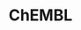 ---
bigquery: https://console.cloud.google.com/bigquery?p=patents-public-data&d=ebi_chembl&page=dataset
citation: '"The ChEMBL database in 2017." Anna Gaulton, Anne Hersey, Michał Nowotka,
  A Patrícia Bento, Jon Chambers, David Mendez, Prudence Mutowo, Francis Atkinson,
  Louisa J Bellis, Elena Cibrián-Uhalte, Mark Davies, Nathan Dedman, Anneli Karlsson,
  María Paula Magariños, John P Overington, George Papadatos, Ines Smit, Andrew R
  Leach Nucleic acids Research (2017) 45 (Database Issue), D945-D954'
contributors: European Bioinformatics Institute
cost: None
description: ChEMBL Data is a manually curated database of small molecules used in
  drug discovery, including information about existing patented drugs.
documentation: 'schema: https://www.ebi.ac.uk/chembl/db_schema


  '
last_edit: Mon, 04 Apr 2022 19:07:30 GMT
location: https://console.cloud.google.com/marketplace/product/google_patents_public_datasets/chembl
maintained_by: EMBL-EBI, an outstation of European Molecular Biology Laboratory
related_publications: '

  ChEMBL: towards direct deposition of bioassay data.


  Mendez D, Gaulton A, Bento AP, Chambers J, De Veij M, Félix E, Magariños MP, Mosquera
  JF, Mutowo P, Nowotka M, Gordillo-Marañón M, Hunter F, Junco L, Mugumbate G, Rodriguez-Lopez
  M, Atkinson F, Bosc N, Radoux CJ, Segura-Cabrera A, Hersey A, Leach AR.


  — Nucleic Acids Res. 2019; 47(D1):D930-D940. doi: 10.1093/nar/gky1075

  '
schema_fields: '[''component_id'', ''mc_target_accession'', ''selectivity_comment'',
  ''usan_stem_definition'', ''direct_interaction'', ''first_page'', ''assay_class_id'',
  ''level1'', ''target_desc'', ''src_description'', ''drugind_id'', ''domain_name'',
  ''level5'', ''parent_type'', ''innovator_company'', ''hrac_code'', ''hba_lipinski'',
  ''who_name'', ''db_source'', ''cellosaurus_id'', ''patent_no'', ''assay_type'',
  ''warning_id'', ''ass_cls_map_id'', ''active_ingredient'', ''parameter_type'', ''assay_subcellular_fraction'',
  ''src_compound_id'', ''indref_id'', ''mol_hrac_id'', ''l4'', ''uo_units'', ''source'',
  ''cpd_str_alert_id'', ''class_type'', ''ddd_comment'', ''activity_count'', ''enzyme_name'',
  ''domain_id'', ''description'', ''aromatic_rings'', ''qudt_units'', ''value'', ''formulation_id'',
  ''level1_description'', ''bao_format'', ''canonical_smiles'', ''src_id'', ''acd_most_bpka'',
  ''action_type'', ''organism'', ''title'', ''previous_company'', ''l8'', ''submission_date'',
  ''cidx'', ''published_units'', ''irac_class_id'', ''parent_id'', ''job_id'', ''molregno'',
  ''upper_value'', ''bto_id'', ''binding_site_comment'', ''published_type'', ''standard_upper_value'',
  ''rgid'', ''hbd_lipinski'', ''compound_key'', ''parent_molregno'', ''ddd_value'',
  ''compound_name'', ''who_extra'', ''withdrawn_flag'', ''ingredient'', ''lle'', ''hrac_class_id'',
  ''tid'', ''metref_id'', ''psa'', ''mw_freebase'', ''comments'', ''idx'', ''assay_desc'',
  ''tax_id'', ''chirality'', ''alogp'', ''record_id'', ''smid'', ''warning_year'',
  ''as_id'', ''issue'', ''l1'', ''assay_source'', ''component_type'', ''metabolite_record_id'',
  ''usan_year'', ''topical'', ''targcomp_id'', ''rtb'', ''creation_date'', ''tissue_id'',
  ''cell_name'', ''co_stem_id'', ''cell_id'', ''approval_date'', ''end_position'',
  ''num_alerts'', ''prodrug'', ''active_molregno'', ''l7'', ''bei'', ''mesh_id'',
  ''homologue'', ''chebi_par_id'', ''hbd'', ''ddd_id'', ''cell_ontology_id'', ''structure_type'',
  ''target_type'', ''units'', ''mecref_id'', ''polymer_flag'', ''heavy_atoms'', ''journal'',
  ''biocomp_id'', ''abstract'', ''result_flag'', ''mesh_heading'', ''site_residues'',
  ''src_assay_id'', ''standard_type'', ''sei'', ''usan_stem'', ''subgroup'', ''standard_value'',
  ''drug_record_id'', ''product_id'', ''downgraded'', ''patent_expire_date'', ''met_conversion'',
  ''mc_organism'', ''confidence'', ''parenteral'', ''cx_logp'', ''warning_type'',
  ''molecular_species'', ''assay_id'', ''cell_source_tissue'', ''cell_description'',
  ''warning_class'', ''text_value'', ''mw_monoisotopic'', ''molsyn_id'', ''accession'',
  ''usan_substem'', ''relationship_type'', ''num_lipinski_ro5_violations'', ''parameter_value'',
  ''target_mapping'', ''prod_pat_id'', ''type'', ''level3_description'', ''assay_param_id'',
  ''sitecomp_id'', ''aspect'', ''acd_logd'', ''domain_description'', ''definition'',
  ''clo_id'', ''isoform'', ''assay_cell_type'', ''mec_id'', ''acd_most_apka'', ''source_domain_id'',
  ''stat'', ''prediction_method'', ''oral'', ''molecule_type'', ''species_group_flag'',
  ''pref_name'', ''potential_duplicate'', ''stem'', ''site_name'', ''compd_id'', ''level3'',
  ''warnref_id'', ''natural_product'', ''availability_type'', ''level4_description'',
  ''volume'', ''synonyms'', ''first_approval'', ''dosed_ingredient'', ''warning_description'',
  ''path'', ''assay_tax_id'', ''assay_test_type'', ''frac_code'', ''status'', ''entity_type'',
  ''black_box_warning'', ''disease_efficacy'', ''molfile'', ''name'', ''research_stem'',
  ''indication_class'', ''cl_lincs_id'', ''company'', ''priority'', ''syn_type'',
  ''doi'', ''cx_logd'', ''class_level'', ''mc_target_name'', ''mol_frac_id'', ''pubmed_id'',
  ''standard_inchi'', ''chembl_id'', ''orig_description'', ''publication_number'',
  ''db_version'', ''nda_type'', ''curated_by'', ''actsm_id'', ''patent_id'', ''tbl'',
  ''component_synonym'', ''hba'', ''protein_class_id'', ''log_id'', ''aidx'', ''max_phase'',
  ''frac_class_id'', ''caloha_id'', ''withdrawn_year'', ''cell_source_organism'',
  ''last_active'', ''irac_code'', ''stem_class'', ''comp_class_id'', ''sequence_md5sum'',
  ''ad_type'', ''version'', ''related_tid'', ''last_page'', ''activity_comment'',
  ''le'', ''cx_most_apka'', ''res_stem_id'', ''mechanism_comment'', ''l5'', ''country'',
  ''full_molformula'', ''alert_id'', ''assay_strain'', ''variant_id'', ''updated_on'',
  ''src_short_name'', ''sequence'', ''enzyme_tid'', ''applicant_full_name'', ''cell_source_tax_id'',
  ''bao_id'', ''tid_fixed'', ''trade_name'', ''short_name'', ''alert_name'', ''start_position'',
  ''std_act_id'', ''ddd_admr'', ''site_id'', ''drug_substance_flag'', ''max_phase_for_ind'',
  ''drug_product_flag'', ''withdrawn_class'', ''annotation'', ''num_ro5_violations'',
  ''qed_weighted'', ''confidence_score'', ''standard_flag'', ''standard_inchi_key'',
  ''level2'', ''substrate_record_id'', ''normal_range_max'', ''go_id'', ''set_name'',
  ''standard_units'', ''assay_organism'', ''patent_use_code'', ''efo_term'', ''activity_id'',
  ''ap_id'', ''parent_go_id'', ''assay_tissue'', ''relation'', ''bao_endpoint'', ''withdrawn_reason'',
  ''first_in_class'', ''ddd_units'', ''delist_flag'', ''mc_target_type'', ''oc_id'',
  ''smarts'', ''mc_tax_id'', ''ridx'', ''molecular_mechanism'', ''therapeutic_flag'',
  ''alert_set_id'', ''ref_url'', ''major_class'', ''doc_id'', ''toid'', ''authors'',
  ''targrel_id'', ''assay_category'', ''comp_go_id'', ''uberon_id'', ''normal_range_min'',
  ''usan_stem_id'', ''level2_description'', ''l3'', ''met_comment'', ''year'', ''helm_notation'',
  ''l2'', ''updated_by'', ''ref_id'', ''warning_country'', ''inorganic_flag'', ''ref_type'',
  ''withdrawn_country'', ''doc_type'', ''entity_id'', ''relationship_desc'', ''full_mwt'',
  ''atc_code'', ''mechanism_of_action'', ''protein_class_synonym'', ''cx_most_bpka'',
  ''met_id'', ''relationship'', ''standard_text_value'', ''efo_id'', ''compsyn_id'',
  ''route'', ''protclasssyn_id'', ''strength'', ''pathway_id'', ''label'', ''level4'',
  ''ro3_pass'', ''pchembl_value'', ''pathway_key'', ''data_validity_comment'', ''protein_class_desc'',
  ''acd_logp'', ''published_value'', ''mol_irac_id'', ''l6'', ''published_relation'',
  ''predbind_id'', ''standard_relation'', ''curation_comment'', ''mol_atc_id'', ''domain_type'',
  ''mutation'', ''dosage_form'']'
shortname: chembl
tags:
- biotechnology
- health
- chemical
- bioinformatics
- medical
terms_of_use: CC BY-SA 3.0
title: ChEMBL
uuid: e232a192-965c-4ec9-904c-155b6dfe56c5
---